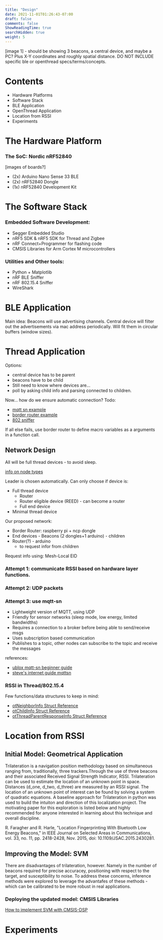```yaml
---
title: "Design"
date: 2021-11-01T01:26:43-07:00
draft: false
comments: false
ShowReadingTime: true
searchHidden: true
weight: 5
---
```


<!-- # System Design -->

[image 1] - should be showing 3 beacons, a central device, and maybe a PC? Plus X-Y coordinates and roughly spatial distance. DO NOT INCLUDE specific ble or openthread specs/terms/concepts.


# Contents

- Hardware Platforms
- Software Stack
- BLE Application
- OpenThread Application
- Location from RSSI
- Experiments


# The Hardware Platform

### The SoC: Nordic nRF52840

[images of boards?]

- (2x) Arduino Nano Sense 33 BLE
- (2x) nRF52840 Dongle
- (1x) nRF52840 Development Kit

# The Software Stack

### Embedded Software Development:
- Segger Embedded Studio
- nRF5 SDK & nRF5 SDK for Thread and Zigbee
- nRF Connect+Programmer for flashing code
- CMSIS Libraries for Arm Cortex M microcontrollers
<!-- - (... Tensorflow?) -->

### Utilities and Other tools:
- Python + Matplotlib
- nRF BLE Sniffer
- nRF 802.15.4 Sniffer
- WireShark

# BLE Application

Main idea:
Beacons will use advertising channels.
Central device will filter out the advertisements via mac address periodically. Will fit them in circular buffers (window sizes).



# Thread Application



Options:
- central device has to be parent
- beacons have to be child
- Still need to know where devices are...
- poll by asking child info and parsing
connected to children. 

Now... how do we ensure automatic connection?
Todo: 
- [mqtt sn example](https://infocenter.nordicsemi.com/index.jsp?topic=%2Fsdk_tz_v3.1.0%2Fthread_mqttsn_example.html)
- [border router example](https://infocenter.nordicsemi.com/index.jsp?topic=%2Fcom.nordic.infocenter.thread_zigbee.v3.0.0%2Fthread_border_router.html)
- [802 sniffer](https://infocenter.nordicsemi.com/index.jsp?topic=%2Fug_sniffer_802154%2FUG%2Fsniffer_802154%2Fintro_802154.html)

If all else fails, use border router to define macro variables as a arguments in a function call.


## Network Design

All will be full thread devices - to avoid sleep.

[info on node types](https://openthread.io/guides/thread-primer/node-roles-and-types)

Leader is chosen automatically.
Can only choose if device is:
- Full thread device
  - Router
  - Router eligible device (REED) - can become a router
  - Full end device
- Minimal thread device

Our proposed network:
- Border Router: raspberry pi + ncp dongle
- End devices - Beacons (2 dongles+1 arduino) - children
- Router(?) - arduino
  - to request infor from children




Request info using: Mesh-Local EID



### Attempt 1: communicate RSSI based on hardware layer functions.

### Attempt 2: UDP packets

### Attempt 3: use mqtt-sn 
- Lightweight version of MQTT, using UDP
- Friendly for sensor networks (sleep mode, low energy, limited bandwidths)
- Requires a connection to a broker before being able to send/receive msgs
- Uses subscription based communication
- Publishes to a topic, other nodes can subscribe to the topic and receive the messages

references:
- [ublox mqtt-sn beginner guide](https://www.u-blox.com/en/blogs/insights/mqtt-beginners-guide)
- [steve's internet guide mqttsn](http://www.steves-internet-guide.com/mqtt-sn/)

### RSSI in Thread/802.15.4

Few functions/data structures to keep in mind:
- [otNeighborInfo Struct Reference](https://infocenter.nordicsemi.com/index.jsp?topic=%2Fsdk_tz_v4.0.0%2Fstructot_neighbor_info.html&resultof=%22%72%73%73%69%22%20)
- [otChildInfo Struct Reference](https://infocenter.nordicsemi.com/index.jsp?topic=%2Fsdk_tz_v4.0.0%2Fstructot_child_info.html&resultof=%22%72%73%73%69%22%20)
- [otThreadParentResponseInfo Struct Reference](https://infocenter.nordicsemi.com/index.jsp?topic=%2Fsdk_tz_v4.0.0%2Fstructot_thread_parent_response_info.html&resultof=%22%72%73%73%69%22%20)

# Location from RSSI
## Initial Model: Geometrical Application

Trilateration is a navigation position methodology based on simultaneous ranging from, traditionally, three trackers.Through the use of three beacons and their associated Received Signal Strength Indicator, RSSI. Trilateration can be used to estimate the location of an unknown point in space. Distances (d_one, d_two, d_three) are measured by an RSSI signal. The location of an unknown point of interest can be found by solving a system of quadratic equations. A baseline approach for Trilateration in python was used to build the intuiton and direction of this localization project. The motivating paper for this exploration is listed below and highly recommended for anyone interested in learning about this technique and overall discipline.


R. Faragher and R. Harle, "Location Fingerprinting With Bluetooth Low Energy Beacons," in IEEE Journal on Selected Areas in Communications, vol. 33, no. 11, pp. 2418-2428, Nov. 2015, doi: 10.1109/JSAC.2015.2430281.



## Improving the Model: SVM

There are disadvantages of trilateration, however. Namely in the number of beacons required for precise accuracey, positioning with respect to the target, and susceptibility to noise. To address these concerns, inference methods were explored to leverage the advantafes of these methods - which can be calibrated to be more robust in real applications.

### Deploying the updated model: CMSIS Libraries
[How to implement SVM with CMSIS-DSP](https://developer.arm.com/documentation/102052/0000)


# Experiments
